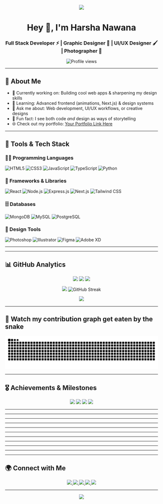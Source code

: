 <!-- Banner (optional, replace with your own) -->
<p align="center">
  <img src="https://capsule-render.vercel.app/api?type=waving&color=gradient&height=200&section=header&text=Harsha%20Nawana&fontSize=80&fontAlignY=35&animation=twinkling&fontColor=gradient" />
</p>

<h1 align="center">Hey 👋, I'm Harsha Nawana</h1>
<h3 align="center">
  Full Stack Developer ⚡ | Graphic Designer 🎨 | UI/UX Designer 🖌️ | Photographer 📸
</h3>

<p align="center">
  <img src="https://komarev.com/ghpvc/?username=harsha-99-tech&label=Profile%20views&color=0e75b6&style=flat" alt="Profile views" />
</p>

---

## 🚀 About Me

- 🔭 Currently working on: Building cool web apps & sharpening my design skills
- 🌱 Learning: Advanced frontend (animations, Next.js) & design systems
- 💬 Ask me about: Web development, UI/UX workflows, or creative designs
- 🎨 Fun fact: I see both code _and_ design as ways of storytelling
- 🌐 Check out my portfolio: [Your Portfolio Link Here](https://your-portfolio-link.com)

---

## 🧰 Tools & Tech Stack

### 👨‍💻 Programming Languages

<p align="left">
  <img src="https://img.shields.io/badge/HTML5-E34F26?style=for-the-badge&logo=html5&logoColor=white" alt="HTML5" />
  <img src="https://img.shields.io/badge/CSS3-1572B6?style=for-the-badge&logo=css3&logoColor=white" alt="CSS3" />
  <img src="https://img.shields.io/badge/JavaScript-F7DF1E?style=for-the-badge&logo=javascript&logoColor=black" alt="JavaScript" />
  <img src="https://img.shields.io/badge/TypeScript-007ACC?style=for-the-badge&logo=typescript&logoColor=white" alt="TypeScript" />
  <img src="https://img.shields.io/badge/Python-3776AB?style=for-the-badge&logo=python&logoColor=white" alt="Python" />
</p>

### 🚀 Frameworks & Libraries

<p align="left">
  <img src="https://img.shields.io/badge/React-20232A?style=for-the-badge&logo=react&logoColor=61DAFB" alt="React" />
  <img src="https://img.shields.io/badge/Node.js-43853D?style=for-the-badge&logo=node.js&logoColor=white" alt="Node.js" />
  <img src="https://img.shields.io/badge/Express.js-404D59?style=for-the-badge" alt="Express.js" />
  <img src="https://img.shields.io/badge/Next.js-000000?style=for-the-badge&logo=next.js&logoColor=white" alt="Next.js" />
  <img src="https://img.shields.io/badge/Tailwind_CSS-38B2AC?style=for-the-badge&logo=tailwind-css&logoColor=white" alt="Tailwind CSS" />
</p>

### 🗄️ Databases

<p align="left">
  <img src="https://img.shields.io/badge/MongoDB-4EA94B?style=for-the-badge&logo=mongodb&logoColor=white" alt="MongoDB" />
  <img src="https://img.shields.io/badge/MySQL-00000F?style=for-the-badge&logo=mysql&logoColor=white" alt="MySQL" />
  <img src="https://img.shields.io/badge/PostgreSQL-316192?style=for-the-badge&logo=postgresql&logoColor=white" alt="PostgreSQL" />
</p>

### 🎨 Design Tools

<p align="left">
  <img src="https://img.shields.io/badge/Adobe%20Photoshop-31A8FF?style=for-the-badge&logo=Adobe%20Photoshop&logoColor=black" alt="Photoshop" />
  <img src="https://img.shields.io/badge/Adobe%20Illustrator-FF9A00?style=for-the-badge&logo=adobe%20illustrator&logoColor=white" alt="Illustrator" />
  <img src="https://img.shields.io/badge/Figma-F24E1E?style=for-the-badge&logo=figma&logoColor=white" alt="Figma" />
  <img src="https://img.shields.io/badge/Adobe%20XD-470137?style=for-the-badge&logo=Adobe%20XD&logoColor=#FF61F6" alt="Adobe XD" />
</p>

---

<!-- ## 🔥 My Contribution Streak

<p align="center">
  <img src="https://github-readme-streak-stats.herokuapp.com/?user=harsha-99-tech&theme=tokyonight&hide_border=true&stroke=0000&background=0D1117&ring=e73c7e&fire=e73c7e&currStreakLabel=e73c7e" alt="GitHub Streak" />
</p> -->

---

## 📊 GitHub Analytics

<p align="center">
  <!-- These auto-update based on your actual GitHub data -->
  <img src="https://img.shields.io/github/followers/harsha-99-tech?label=Followers&style=for-the-badge&color=blue" />
  <img src="https://img.shields.io/github/stars/harsha-99-tech?label=Total%20Stars&style=for-the-badge&color=yellow" />
  <img src="https://komarev.com/ghpvc/?username=harsha-99-tech&label=Profile%20Views&color=brightgreen&style=for-the-badge" />
</p>

<div align="center">
  <img height="170em" src="https://github-readme-stats.vercel.app/api?username=harsha-99-tech&show_icons=true&theme=tokyonight&hide_border=true&count_private=true" />
  <img src="https://github-readme-streak-stats.herokuapp.com/?user=harsha-99-tech&theme=tokyonight&hide_border=true&stroke=0000&background=0D1117&ring=e73c7e&fire=e73c7e&currStreakLabel=e73c7e" alt="GitHub Streak" />
</div>

<p align="center">
  <img src="https://github-profile-summary-cards.vercel.app/api/cards/profile-details?username=harsha-99-tech&theme=tokyonight" />
</p>

---

## 🐍 Watch my contribution graph get eaten by the snake

<picture>
  <source media="(prefers-color-scheme: dark)" srcset="https://raw.githubusercontent.com/harsha-99-tech/harsha-99-tech/output/github-contribution-grid-snake-dark.svg">
  <source media="(prefers-color-scheme: light)" srcset="https://raw.githubusercontent.com/harsha-99-tech/harsha-99-tech/output/github-contribution-grid-snake.svg">
  <img alt="github contribution grid snake animation" src="https://raw.githubusercontent.com/harsha-99-tech/harsha-99-tech/output/github-contribution-grid-snake.svg">
</picture>

---

## 🎖️ Achievements & Milestones

<p align="center">
  <img src="https://img.shields.io/badge/🏆_Total_Commits-1000+-blue?style=for-the-badge" />
  <img src="https://img.shields.io/badge/⭐_Stars_Earned-50+-yellow?style=for-the-badge" />
  <img src="https://img.shields.io/badge/🔀_Pull_Requests-25+-green?style=for-the-badge" />
  <img src="https://img.shields.io/badge/📝_Issues_Resolved-30+-purple?style=for-the-badge" />
</p>

---

<!-- ## 📊 GitHub Stats

<p align="center">
  <img src="https://github-readme-stats.vercel.app/api?username=harsha-99-tech&show_icons=true&theme=tokyonight" alt="GitHub stats"/>
  <img src="https://github-readme-stats.vercel.app/api/top-langs/?username=harsha-99-tech&layout=compact&theme=tokyonight" alt="Top languages"/>
</p> -->

---

<!-- ## 🏆 GitHub Trophies

<p align="center">
  <img src="https://github-profile-trophy.vercel.app/?username=harsha-99-tech&theme=tokyonight&no-frame=false&no-bg=false&margin-w=4" alt="GitHub Trophies" />
</p> -->

---

<!-- ## 📈 Contribution Activity

<p align="center">
  <img src="https://github-readme-activity-graph.vercel.app/graph?username=harsha-99-tech&theme=tokyo-night&hide_border=true&bg_color=0D1117&color=58a6ff&line=f85149&point=58a6ff" alt="Activity Graph" />
</p> -->

---

<!-- ## 💫 GitHub Metrics

<p align="center">
  <img src="https://metrics.lecoq.io/harsha-99-tech?template=classic&base=header%2C%20activity%2C%20community%2C%20repositories%2C%20metadata&base.indepth=false&base.hireable=false&base.skip=false&config.timezone=Asia%2FColombo&config.display=large&config.octicon=true&config.twemoji=true" alt="GitHub Metrics" />
</p> -->

---

<!-- ## 🌟 GitHub Achievements

<div align="center">
  <img height="150em" src="https://github-readme-streak-stats.herokuapp.com/?user=harsha-99-tech&theme=tokyonight&hide_border=true" />
  <img height="150em" src="https://github-readme-stats.vercel.app/api/wakatime?username=harsha-99-tech&theme=tokyonight&hide_border=true" />
</div>

<p align="center">
  <img src="https://github-profile-summary-cards.vercel.app/api/cards/profile-details?username=harsha-99-tech&theme=tokyonight" />
</p> -->

---

<!-- ## 🏆 Achievements Unlocked

<p align="center">
  <img src="https://github-profile-trophy.vercel.app/?username=harsha-99-tech&theme=algolia&no-frame=true&no-bg=true&column=7&margin-w=15&margin-h=15&rank=SSS,SS,S,AAA,AA,A" alt="Trophies" />
</p> -->

---

<!-- ## 🏆 GitHub Journey

<p align="center">
  <img width="48%" src="https://github-readme-stats.vercel.app/api?username=harsha-99-tech&show_icons=true&theme=tokyonight&hide_border=true" />
  <img width="48%" src="https://github-readme-streak-stats.herokuapp.com/?user=harsha-99-tech&theme=tokyonight&hide_border=true" />
</p> -->

---

<!-- ## 🎯 Milestones & Achievements

<p align="center">
  <img src="https://img.shields.io/github/followers/harsha-99-tech?label=Followers&style=for-the-badge&color=blue" />
  <img src="https://img.shields.io/github/stars/harsha-99-tech?label=Total%20Stars&style=for-the-badge&color=yellow" />
  <img src="https://komarev.com/ghpvc/?username=harsha-99-tech&label=Profile%20Views&color=brightgreen&style=for-the-badge" />
</p>

<p align="center">
  <img src="https://github-readme-streak-stats.herokuapp.com/?user=harsha-99-tech&theme=tokyonight&hide_border=true" />
</p> -->

---

<!-- ## 🏆 Achievements

<p align="center">
  <img src="https://github-profile-trophy.vercel.app/?username=harsha-99-tech&theme=algolia&no-frame=true&no-bg=true&column=4&margin-w=15&margin-h=15&rank=-C,-B,-?" alt="Trophies" />
</p> -->

---

<!-- ## 🌟 GitHub Achievements

<div align="center">
  <img height="180em" src="https://github-readme-streak-stats.herokuapp.com/?user=harsha-99-tech&theme=tokyonight&hide_border=true" />
</div>

<p align="center">
  <img src="https://github-profile-summary-cards.vercel.app/api/cards/profile-details?username=harsha-99-tech&theme=tokyonight" />
</p> -->

---

## 🌍 Connect with Me

<p align="center">
  <a href="https://linkedin.com/in/your-link">
    <img src="https://img.shields.io/badge/-LinkedIn-0077B5?style=for-the-badge&logo=Linkedin&logoColor=white"/>
  </a>
  <a href="https://twitter.com/your-handle">
    <img src="https://img.shields.io/badge/-Twitter-1DA1F2?style=for-the-badge&logo=Twitter&logoColor=white"/>
  </a>
  <a href="https://instagram.com/your-handle">
    <img src="https://img.shields.io/badge/-Instagram-E4405F?style=for-the-badge&logo=Instagram&logoColor=white"/>
  </a>
  <a href="mailto:your@email.com">
    <img src="https://img.shields.io/badge/-Email-D14836?style=for-the-badge&logo=Gmail&logoColor=white"/>
  </a>
  <a href="https://your-portfolio-link.com">
    <img src="https://img.shields.io/badge/-Portfolio-FF7139?style=for-the-badge&logo=Firefox-Browser&logoColor=white"/>
  </a>
</p>

---

<p align="center">
  <img src="https://capsule-render.vercel.app/api?type=waving&color=gradient&height=100&section=footer&animation=twinkling" />
</p>
